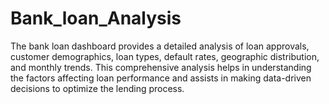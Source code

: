 # Bank_loan_Analysis
The bank loan dashboard provides a detailed analysis of loan approvals, customer demographics, loan types, default rates, geographic distribution, and monthly trends. This comprehensive analysis helps in understanding the factors affecting loan performance and assists in making data-driven decisions to optimize the lending process.
